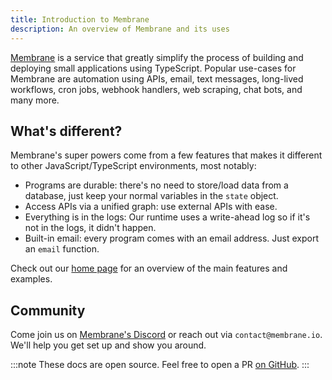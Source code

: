 ```yaml
---
title: Introduction to Membrane
description: An overview of Membrane and its uses
---
```


<a href="https://www.membrane.io">Membrane</a> is a service that greatly simplify the process of building and deploying
small applications using TypeScript. Popular use-cases for Membrane are automation using APIs, email, text messages,
long-lived workflows, cron jobs, webhook handlers, web scraping, chat bots, and many more.

## What's different?

Membrane's super powers come from a few features that makes it different to other JavaScript/TypeScript environments, most notably:

 - Programs are durable: there's no need to store/load data from a database, just keep your normal variables in the `state` object.
 - Access APIs via a unified graph: use external APIs with ease.
 - Everything is in the logs: Our runtime uses a write-ahead log so if it's not in the logs, it didn't happen.
 - Built-in email: every program comes with an email address. Just export an `email` function.

Check out our <a href="https://www.membrane.io">home page</a> for an overview of the main features and examples.

<!-- TODO: Add a visualization that communicates what membrane is in a few seconds -->

## Community

Come join us on <a href="https://discord.gg/4RHyJDV8kj" target="_blank">Membrane's Discord</a> or reach out via `contact@membrane.io`. We'll help you get set up and show you around.

:::note
These docs are open source. Feel free to open a PR <a href="https://github.com/membrane-io/docs" target="_blank">on GitHub</a>. 
:::

